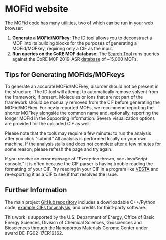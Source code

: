 # MOFid website

The MOFid code has many utilities, two of which can be run in your web browser:

1. **Generate a MOFid/MOFkey**: The [ID tool](sbu.html) allows you to deconstruct a MOF into its building blocks for the purposes of generating a MOFid/MOFkey, requiring only a CIF as the input.
2. **Run queries on the CoRE MOF database**: The [Search Tool](searchdb.html) runs queries against the CoRE MOF 2019-ASR [database](http://gregchung.github.io/CoRE-MOFs/) of ~15,000 MOFs.

## Tips for Generating MOFids/MOFkeys

To generate an accurate MOFid/MOFkey, disorder should not be present in the structure. The ID tool will attempt to automatically remove solvent from the framework, if present. Molecules or ions that are not part of the framework should be manually removed from the CIF before generating the MOFid/MOFkey. For newly reported MOFs, we recommend reporting the shorter MOFkey alongside the common name and, optionally, reporting the longer MOFid in the Supporting Information. Several visualization options are provided for the uploaded CIF as well.

Please note that the tools may require a few minutes to run the analysis after you click "submit." All analysis is performed locally on your own machine. If the analysis stalls and does not complete after a few minutes for some reason, please refresh the page and try again.

If you receive an error message of "Exception thrown, see JavaScript console," it is often because the CIF parser is having trouble reading the formatting of your CIF. Try reading in your CIF in a program like [VESTA](https://jp-minerals.org/vesta/en/download.html) and re-exporting it as a CIF to see if that resolves the issue.

## Further Information

The main project [GitHub repository](https://github.com/snurr-group/mofid) includes a downloadable C++/Python code, [example CIFs for analysis](https://github.com/snurr-group/mofid/tree/master/Resources/TestCIFs), and credits for third-party software.

This work is supported by the U.S. Department of Energy, Office of Basic 
Energy Sciences, Division of Chemical Sciences, Geosciences and 
Biosciences through the Nanoporous Materials Genome Center under award 
DE-FG02-17ER16362.
